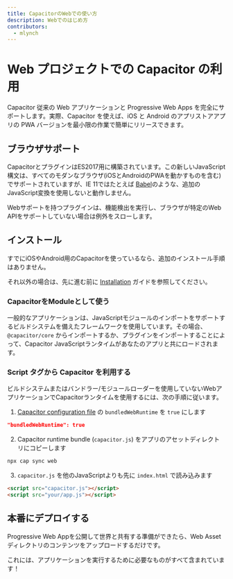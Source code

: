 ```yaml
---
title: CapacitorのWebでの使い方
description: Webでのはじめ方
contributors:
  - mlynch
---
```


# Web プロジェクトでの Capacitor の利用

Capacitor 従来の Web アプリケーションと Progressive Web Apps を完全にサポートします。実際、Capacitor を使えば、iOS と Android のアプリストアアプリの PWA バージョンを最小限の作業で簡単にリリースできます。

## ブラウザサポート

CapacitorとプラグインはES2017用に構築されています。この新しいJavaScript構文は、すべてのモダンなブラウザ(iOSとAndroidのPWAを動かすものを含む)でサポートされていますが、IE 11ではたとえば [Babel](https://babeljs.io)のような、追加のJavaScript変換を使用しないと動作しません。

Webサポートを持つプラグインは、機能検出を実行し、ブラウザが特定のWeb APIをサポートしていない場合は例外をスローします。

## インストール

すでにiOSやAndroid用のCapacitorを使っているなら、追加のインストール手順はありません。

それ以外の場合は、先に進む前に [Installation](/docs/getting-started/) ガイドを参照してください。

### CapacitorをModuleとして使う

一般的なアプリケーションは、JavaScriptモジュールのインポートをサポートするビルドシステムを備えたフレームワークを使用しています。その場合、 `@capacitor/core` からインポートするか、プラグインをインポートすることによって、Capacitor JavaScriptランタイムがあなたのアプリと共にロードされます。

### Script タグから Capacitor を利用する

ビルドシステムまたはバンドラー/モジュールローダーを使用していないWebアプリケーションでCapacitorランタイムを使用するには、次の手順に従います。

1. [Capacitor configuration file](/docs/v3/config) の `bundledWebRuntime` を `true` にします

```json
"bundledWebRuntime": true
```

2. Capacitor runtime bundle (`capacitor.js`) をアプリのアセットディレクトリにコピーします

```bash
npx cap sync web
```

3. `capacitor.js` を他のJavaScriptよりも先に `index.html` で読み込みます

```html
<script src="capacitor.js"></script>
<script src="your/app.js"></script>
```

## 本番にデプロイする

Progressive Web Appを公開して世界と共有する準備ができたら、Web Assetディレクトリのコンテンツをアップロードするだけです。

これには、アプリケーションを実行するために必要なものがすべて含まれています！
